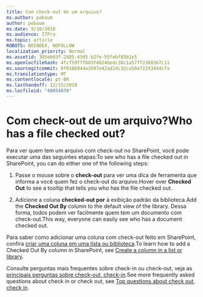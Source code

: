 ```yaml
---
title: Com check-out de um arquivo?
ms.author: pebaum
author: pebaum
ms.date: 9/10/2018
ms.audience: ITPro
ms.topic: article
ROBOTS: NOINDEX, NOFOLLOW
localization_priority: Normal
ms.assetid: 395eb03f-2885-43d5-b2fe-55febf85b1e5
ms.openlocfilehash: 4fcf59f7f803f4824bedc38c1a57ff2368367c11
ms.sourcegitcommit: 0f0186044a3597e42ad14c32ca58e7224344dcfa
ms.translationtype: MT
ms.contentlocale: pt-BR
ms.lasthandoff: 12/15/2019
ms.locfileid: "40054870"
---
```

# <a name="who-has-a-file-checked-out"></a><span data-ttu-id="2b386-102">Com check-out de um arquivo?</span><span class="sxs-lookup"><span data-stu-id="2b386-102">Who has a file checked out?</span></span>

<span data-ttu-id="2b386-103">Para ver quem tem um arquivo com check-out no SharePoint, você pode executar uma das seguintes etapas:</span><span class="sxs-lookup"><span data-stu-id="2b386-103">To see who has a file checked out in SharePoint, you can do either one of the following steps:</span></span>
  
1. <span data-ttu-id="2b386-104">Passe o mouse sobre o **check-out** para ver uma dica de ferramenta que informa a você quem fez o check-out do arquivo.</span><span class="sxs-lookup"><span data-stu-id="2b386-104">Hover over **Checked Out** to see a tooltip that tells you who has the file checked out.</span></span> 
    
2. <span data-ttu-id="2b386-105">Adicione a coluna **checked-out por** à exibição padrão da biblioteca.</span><span class="sxs-lookup"><span data-stu-id="2b386-105">Add the **Checked Out By** column to the default view of the library.</span></span> <span data-ttu-id="2b386-106">Dessa forma, todos podem ver facilmente quem tem um documento com check-out.</span><span class="sxs-lookup"><span data-stu-id="2b386-106">This way, everyone can easily see who has a document checked out.</span></span> 
    
<span data-ttu-id="2b386-107">Para saber como adicionar uma coluna com check-out feito em SharePoint, confira [criar uma coluna em uma lista ou biblioteca](https://go.microsoft.com/fwlink/?linkid=2019591).</span><span class="sxs-lookup"><span data-stu-id="2b386-107">To learn how to add a Checked Out By column in SharePoint, see [Create a column in a list or library](https://go.microsoft.com/fwlink/?linkid=2019591).</span></span> 
  
<span data-ttu-id="2b386-108">Consulte perguntas mais frequentes sobre check-in ou check-out, veja as [principais perguntas sobre check-out, check-in](https://go.microsoft.com/fwlink/?linkid=2018786).</span><span class="sxs-lookup"><span data-stu-id="2b386-108">See more frequently asked questions about check in or check out, see [Top questions about check out, check in](https://go.microsoft.com/fwlink/?linkid=2018786).</span></span>
  

